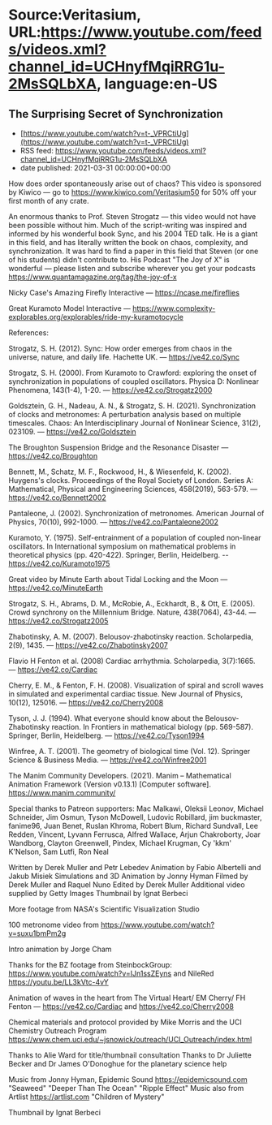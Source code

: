 # Source:Veritasium, URL:https://www.youtube.com/feeds/videos.xml?channel_id=UCHnyfMqiRRG1u-2MsSQLbXA, language:en-US

## The Surprising Secret of Synchronization
 - [https://www.youtube.com/watch?v=t-_VPRCtiUg](https://www.youtube.com/watch?v=t-_VPRCtiUg)
 - RSS feed: https://www.youtube.com/feeds/videos.xml?channel_id=UCHnyfMqiRRG1u-2MsSQLbXA
 - date published: 2021-03-31 00:00:00+00:00

How does order spontaneously arise out of chaos? This video is sponsored by Kiwico — go to https://www.kiwico.com/Veritasium50 for 50% off your first month of any crate.

An enormous thanks to Prof. Steven Strogatz — this video would not have been possible without him. Much of the script-writing was inspired and informed by his wonderful book Sync, and his 2004 TED talk. He is a giant in this field, and has literally written the book on chaos, complexity, and synchronization. It was hard to find a paper in this field that Steven (or one of his students) didn't contribute to. His Podcast "The Joy of X" is wonderful — please listen and subscribe wherever you get your podcasts https://www.quantamagazine.org/tag/the-joy-of-x

Nicky Case's Amazing Firefly Interactive — https://ncase.me/fireflies

Great Kuramoto Model Interactive — https://www.complexity-explorables.org/explorables/ride-my-kuramotocycle

References: 

Strogatz, S. H. (2012). Sync: How order emerges from chaos in the universe, nature, and daily life. Hachette UK. — https://ve42.co/Sync

Strogatz, S. H. (2000). From Kuramoto to Crawford: exploring the onset of synchronization in populations of coupled oscillators. Physica D: Nonlinear Phenomena, 143(1-4), 1-20. — https://ve42.co/Strogatz2000

Goldsztein, G. H., Nadeau, A. N., & Strogatz, S. H. (2021). Synchronization of clocks and metronomes: A perturbation analysis based on multiple timescales. Chaos: An Interdisciplinary Journal of Nonlinear Science, 31(2), 023109. — https://ve42.co/Goldsztein

The Broughton Suspension Bridge and the Resonance Disaster — https://ve42.co/Broughton

Bennett, M., Schatz, M. F., Rockwood, H., & Wiesenfeld, K. (2002). Huygens's clocks. Proceedings of the Royal Society of London. Series A: Mathematical, Physical and Engineering Sciences, 458(2019), 563-579. — https://ve42.co/Bennett2002

Pantaleone, J. (2002). Synchronization of metronomes. American Journal of Physics, 70(10), 992-1000. — https://ve42.co/Pantaleone2002

Kuramoto, Y. (1975). Self-entrainment of a population of coupled non-linear oscillators. In International symposium on mathematical problems in theoretical physics (pp. 420-422). Springer, Berlin, Heidelberg. -- https://ve42.co/Kuramoto1975

Great video by Minute Earth about Tidal Locking and the Moon — https://ve42.co/MinuteEarth

Strogatz, S. H., Abrams, D. M., McRobie, A., Eckhardt, B., & Ott, E. (2005). Crowd synchrony on the Millennium Bridge. Nature, 438(7064), 43-44. — https://ve42.co/Strogatz2005

Zhabotinsky, A. M. (2007). Belousov-zhabotinsky reaction. Scholarpedia, 2(9), 1435. — https://ve42.co/Zhabotinsky2007

Flavio H Fenton et al. (2008) Cardiac arrhythmia. Scholarpedia, 3(7):1665. — https://ve42.co/Cardiac

Cherry, E. M., & Fenton, F. H. (2008). Visualization of spiral and scroll waves in simulated and experimental cardiac tissue. New Journal of Physics, 10(12), 125016. — https://ve42.co/Cherry2008

Tyson, J. J. (1994). What everyone should know about the Belousov-Zhabotinsky reaction. In Frontiers in mathematical biology (pp. 569-587). Springer, Berlin, Heidelberg. — https://ve42.co/Tyson1994

Winfree, A. T. (2001). The geometry of biological time (Vol. 12). Springer Science & Business Media. — https://ve42.co/Winfree2001

The Manim Community Developers. (2021). Manim – Mathematical Animation Framework (Version v0.13.1) [Computer software]. https://www.manim.community/

Special thanks to Patreon supporters: Mac Malkawi, Oleksii Leonov, Michael Schneider, Jim Osmun, Tyson McDowell, Ludovic Robillard, jim buckmaster, fanime96, Juan Benet, Ruslan Khroma, Robert Blum, Richard Sundvall, Lee Redden, Vincent, Lyvann Ferrusca, Alfred Wallace, Arjun Chakroborty, Joar Wandborg, Clayton Greenwell, Pindex, Michael Krugman, Cy 'kkm' K'Nelson, Sam Lutfi, Ron Neal

Written by Derek Muller and Petr Lebedev
Animation by Fabio Albertelli and Jakub Misiek
Simulations and 3D Animation by Jonny Hyman
Filmed by Derek Muller and Raquel Nuno
Edited by Derek Muller
Additional video supplied by Getty Images
Thumbnail by Ignat Berbeci

More footage from NASA's Scientific Visualization Studio

100 metronome video from https://www.youtube.com/watch?v=suxu1bmPm2g

Intro animation by Jorge Cham

Thanks for the BZ footage from SteinbockGroup: https://www.youtube.com/watch?v=IJn1ssZEyns and 
NileRed https://youtu.be/LL3kVtc-4vY

Animation of waves in the heart from The Virtual Heart/ EM Cherry/ FH Fenton — https://ve42.co/Cardiac and https://ve42.co/Cherry2008

Chemical materials and protocol provided by Mike Morris and the UCI Chemistry Outreach Program https://www.chem.uci.edu/~jsnowick/outreach/UCI_Outreach/index.html

Thanks to Alie Ward for title/thumbnail consultation
Thanks to Dr Juliette Becker and Dr James O'Donoghue for the planetary science help

Music from Jonny Hyman, Epidemic Sound https://epidemicsound.com "Seaweed" "Deeper Than The Ocean" "Ripple Effect"
Music also from Artlist https://artlist.com "Children of Mystery"

Thumbnail by Ignat Berbeci

